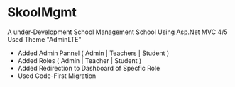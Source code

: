# SkoolMgmt
A under-Development School Management School Using Asp.Net MVC 4/5 Used Theme "AdminLTE"

- Added Admin Pannel ( Admin | Teachers | Student )
- Added Roles ( Admin | Teacher | Student )
- Added Redirection to Dashboard of Specfic Role
- Used Code-First Migration
